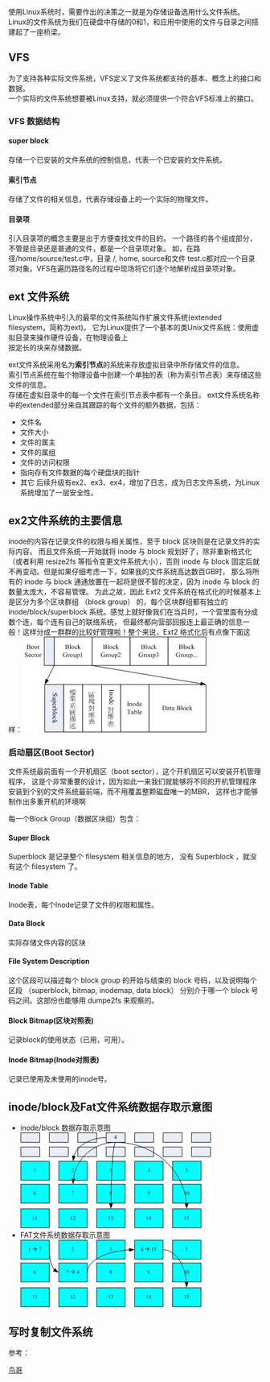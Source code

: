 使用Linux系统时，需要作出的决策之一就是为存储设备选用什么文件系统。
Linux的文件系统为我们在硬盘中存储的0和1，和应用中使用的文件与目录之间搭建起了一座桥梁。  


## VFS
为了支持各种实际文件系统，VFS定义了文件系统都支持的基本、概念上的接口和数据。  
一个实际的文件系统想要被Linux支持，就必须提供一个符合VFS标准上的接口。

### VFS 数据结构

#### super block

存储一个已安装的文件系统的控制信息，代表一个已安装的文件系统。

#### 索引节点
存储了文件的相关信息，代表存储设备上的一个实际的物理文件。

#### 目录项
引入目录项的概念主要是出于方便查找文件的目的。
一个路径的各个组成部分，不管是目录还是普通的文件，都是一个目录项对象。
如，在路径/home/source/test.c中，目录 /, home, source和文件 test.c都对应一个目录项对象。VFS在遍历路径名的过程中现场将它们逐个地解析成目录项对象。


## ext 文件系统
Linux操作系统中引入的最早的文件系统叫作扩展文件系统(extended filesystem，简称为ext)。
它为Linux提供了一个基本的类Unix文件系统：使用虚拟目录来操作硬件设备，在物理设备上  
按定长的块来存储数据。

ext文件系统采用名为**索引节点**的系统来存放虚拟目录中所存储文件的信息。  
索引节点系统在每个物理设备中创建一个单独的表（称为索引节点表）来存储这些文件的信息。  
存储在虚拟目录中的每一个文件在索引节点表中都有一个条目。
ext文件系统名称中的extended部分来自其跟踪的每个文件的额外数据，包括：
* 文件名
* 文件大小
* 文件的属主
* 文件的属组
* 文件的访问权限
* 指向存有文件数据的每个硬盘块的指针
* 其它
后续升级有ex2、ex3、ex4，增加了日志，成为日志文件系统，为Linux系统增加了一层安全性。


## ex2文件系统的主要信息

inode的内容在记录文件的权限与相关属性，至于 block 区块则是在记录文件的实际内容。 而且文件系统一开始就将 inode 与 block 规划好了，除非重新格式化（或者利用 resize2fs 等指令变更文件系统大小），否则 inode 与 block 固定后就不再变动。但是如果仔细考虑一下，如果我的文件系统高达数百GB时， 那么将所有的 inode 与 block 通通放置在一起将是很不智的决定，因为 inode 与 block 的数量太庞大，不容易管理。
为此之故，因此 Ext2 文件系统在格式化的时候基本上是区分为多个区块群组 （block group） 的，每个区块群组都有独立的 inode/block/superblock 系统。感觉上就好像我们在当兵时，一个营里面有分成数个连，每个连有自己的联络系统， 但最终都向营部回报连上最正确的信息一般！这样分成一群群的比较好管理啦！整个来说，Ext2 格式化后有点像下面这样：
![](images/ext2_filesystem.jpg)


### 启动扇区(Boot Sector)
文件系统最前面有一个开机扇区（boot sector），这个开机扇区可以安装开机管理程序， 这是个非常重要的设计，因为如此一来我们就能够将不同的开机管理程序安装到个别的文件系统最前端，而不用覆盖整颗磁盘唯一的MBR， 这样也才能够制作出多重开机的环境啊


每一个Block Group（数据区块组）包含：
#### Super Block
Superblock 是记录整个 filesystem 相关信息的地方， 没有 Superblock ，就没有这个 filesystem 了。
#### Inode Table
Inode表，每个Inode记录了文件的权限和属性。

#### Data Block
实际存储文件内容的区块

#### File System Description

这个区段可以描述每个 block group 的开始与结束的 block 号码，以及说明每个区段 （superblock, bitmap, inodemap, data block） 分别介于哪一个 block 号码之间。这部份也能够用 dumpe2fs 来观察的。


#### Block Bitmap(区块对照表)
记录block的使用状态（已用，可用）。

#### Inode Bitmap(Inode对照表)
记录已使用及未使用的inode号。


## inode/block及Fat文件系统数据存取示意图
* inode/block 数据存取示意图
![](images/filesystem-1.jpg)
* FAT文件系统数据存取示意图
![](images/filesystem-2.jpg)


## 写时复制文件系统

参考：

[鸟哥](https://wizardforcel.gitbooks.io/vbird-linux-basic-4e/content/59.html)


